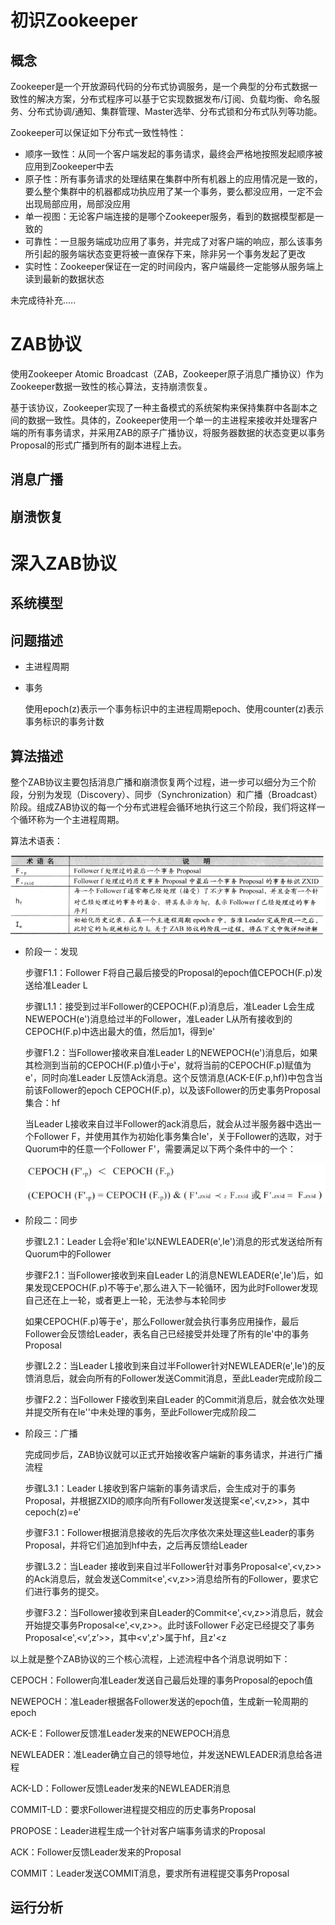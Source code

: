 # 初识Zookeeper

## 概念

Zookeeper是一个开放源码代码的分布式协调服务，是一个典型的分布式数据一致性的解决方案，分布式程序可以基于它实现数据发布/订阅、负载均衡、命名服务、分布式协调/通知、集群管理、Master选举、分布式锁和分布式队列等功能。

Zookeeper可以保证如下分布式一致性特性：

- 顺序一致性：从同一个客户端发起的事务请求，最终会严格地按照发起顺序被应用到Zookeeper中去
- 原子性：所有事务请求的处理结果在集群中所有机器上的应用情况是一致的，要么整个集群中的机器都成功执应用了某一个事务，要么都没应用，一定不会出现局部应用，局部没应用
- 单一视图：无论客户端连接的是哪个Zookeeper服务，看到的数据模型都是一致的
- 可靠性：一旦服务端成功应用了事务，并完成了对客户端的响应，那么该事务所引起的服务端状态变更将被一直保存下来，除非另一个事务发起了更改
- 实时性：Zookeeper保证在一定的时间段内，客户端最终一定能够从服务端上读到最新的数据状态



未完成待补充.....



# ZAB协议

使用Zookeeper Atomic Broadcast（ZAB，Zookeeper原子消息广播协议）作为Zookeeper数据一致性的核心算法，支持崩溃恢复。

基于该协议，Zookeeper实现了一种主备模式的系统架构来保持集群中各副本之间的数据一致性。具体的，Zookeeper使用一个单一的主进程来接收并处理客户端的所有事务请求，并采用ZAB的原子广播协议，将服务器数据的状态变更以事务Proposal的形式广播到所有的副本进程上去。



## 消息广播



## 崩溃恢复





# 深入ZAB协议



## 系统模型





## 问题描述

- 主进程周期

- 事务

  使用epoch(z)表示一个事务标识中的主进程周期epoch、使用counter(z)表示事务标识的事务计数



## 算法描述

整个ZAB协议主要包括消息广播和崩溃恢复两个过程，进一步可以细分为三个阶段，分别为发现（Discovery）、同步（Synchronization）和广播（Broadcast）阶段。组成ZAB协议的每一个分布式进程会循环地执行这三个阶段，我们将这样一个循环称为一个主进程周期。

算法术语表：

![1559057856474](./image/ZAB算法术语表.png)

- 阶段一：发现

  步骤F1.1：Follower F将自己最后接受的Proposal的epoch值CEPOCH(F.p)发送给准Leader L

  步骤L1.1：接受到过半Follower的CEPOCH(F.p)消息后，准Leader L会生成NEWEPOCH(e')消息给过半的Follower，准Leader L从所有接收到的CEPOCH(F.p)中选出最大的值，然后加1，得到e'

  步骤F1.2：当Follower接收来自准Leader L的NEWEPOCH(e')消息后，如果其检测到当前的CEPOCH(F.p)值小于e'，就将当前的CEPOCH(F.p)赋值为e'，同时向准Leader L反馈Ack消息。这个反馈消息(ACK-E(F.p,hf))中包含当前该Follower的epoch CEPOCH(F.p)，以及该Follower的历史事务Proposal集合：hf

  当Leader L接收来自过半Follower的ack消息后，就会从过半服务器中选出一个Follower F，并使用其作为初始化事务集合Ie'，关于Follower的选取，对于Quorum中的任意一个Follower F'，需要满足以下两个条件中的一个：

  ![1559058886297](./image/公式04_1.png)

- 阶段二：同步

  步骤L2.1：Leader L会将e'和Ie'以NEWLEADER(e',Ie')消息的形式发送给所有Quorum中的Follower

  步骤F2.1：当Follower接收到来自Leader L的消息NEWLEADER(e',Ie')后，如果发现CEPOCH(F.p)不等于e',那么进入下一轮循环，因为此时Follower发现自己还在上一轮，或者更上一轮，无法参与本轮同步

  如果CEPOCH(F.p)等于e'，那么Follower就会执行事务应用操作，最后Follower会反馈给Leader，表名自己已经接受并处理了所有的Ie'中的事务Proposal

  步骤L2.2：当Leader L接收到来自过半Follower针对NEWLEADER(e',Ie')的反馈消息后，就会向所有的Follower发送Commit消息，至此Leader完成阶段二

  步骤F2.2：当Follower F接收到来自Leader 的Commit消息后，就会依次处理并提交所有在Ie''中未处理的事务，至此Follower完成阶段二

- 阶段三：广播

  完成同步后，ZAB协议就可以正式开始接收客户端新的事务请求，并进行广播流程

  步骤L3.1：Leader L接收到客户端新的事务请求后，会生成对于的事务Proposal，并根据ZXID的顺序向所有Follower发送提案<e',<v,z>>，其中cepoch(z)=e'

  步骤F3.1：Follower根据消息接收的先后次序依次来处理这些Leader的事务Proposal，并将它们追加到hf中去，之后再反馈给Leader

  步骤L3.2：当Leader 接收到来自过半Follower针对事务Proposal<e',<v,z>>的Ack消息后，就会发送Commit<e',<v,z>>消息给所有的Follower，要求它们进行事务的提交。

  步骤F3.2：当Follower接收到来自Leader的Commit<e',<v,z>>消息后，就会开始提交事务Proposal<e',<v,z>>。此时该Follower F必定已经提交了事务Proposal<e',<v‘,z’>>，其中<v',z'>属于hf，且z'<z

以上就是整个ZAB协议的三个核心流程，上述流程中各个消息说明如下：

CEPOCH：Follower向准Leader发送自己最后处理的事务Proposal的epoch值

NEWEPOCH：准Leader根据各Follower发送的epoch值，生成新一轮周期的epoch

ACK-E：Follower反馈准Leader发来的NEWEPOCH消息

NEWLEADER：准Leader确立自己的领导地位，并发送NEWLEADER消息给各进程

ACK-LD：Follower反馈Leader发来的NEWLEADER消息

COMMIT-LD：要求Follower进程提交相应的历史事务Proposal

PROPOSE：Leader进程生成一个针对客户端事务请求的Proposal

ACK：Follower反馈Leader发来的Proposal

COMMIT：Leader发送COMMIT消息，要求所有进程提交事务Proposal



## 运行分析

